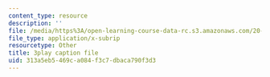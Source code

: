 ```yaml
---
content_type: resource
description: ''
file: /media/https%3A/open-learning-course-data-rc.s3.amazonaws.com/20-219-becoming-the-next-bill-nye-writing-and-hosting-the-educational-show-january-iap-2015/313a5eb5469ca084f3c7dbaca790f3d3_ViSVJJoo7nE.srt
file_type: application/x-subrip
resourcetype: Other
title: 3play caption file
uid: 313a5eb5-469c-a084-f3c7-dbaca790f3d3
---
```


